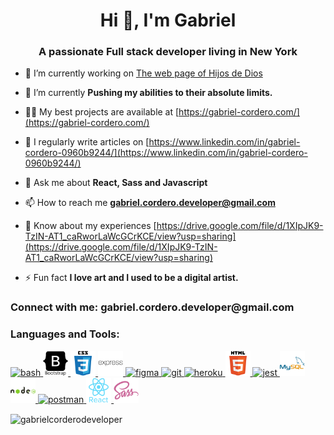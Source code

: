 <h1 align="center">Hi 👋, I'm Gabriel</h1>
<h3 align="center">A passionate Full stack developer living in New York</h3>

- 🔭 I’m currently working on [The web page of Hijos de Dios](https://www.figma.com/file/tRS00kCqh5nfgz47kcQux5/Sons-of-God?type=design&mode=design&t=qjWqhVwlRcVa62Rj-1)

- 🌱 I’m currently **Pushing my abilities to their absolute limits.**

- 👨‍💻 My best projects are available at [https://gabriel-cordero.com/](https://gabriel-cordero.com/)

- 📝 I regularly write articles on [https://www.linkedin.com/in/gabriel-cordero-0960b9244/](https://www.linkedin.com/in/gabriel-cordero-0960b9244/)

- 💬 Ask me about **React, Sass and Javascript**

- 📫 How to reach me **gabriel.cordero.developer@gmail.com**

- 📄 Know about my experiences [https://drive.google.com/file/d/1XIpJK9-TzIN-AT1_caRworLaWcGCrKCE/view?usp=sharing](https://drive.google.com/file/d/1XIpJK9-TzIN-AT1_caRworLaWcGCrKCE/view?usp=sharing)

- ⚡ Fun fact **I love art and I used to be a digital artist.**

<h3 align="left">Connect with me: gabriel.cordero.developer@gmail.com</h3>
<p align="left">
</p>

<h3 align="left">Languages and Tools:</h3>
<p align="left"> <a href="https://www.gnu.org/software/bash/" target="_blank" rel="noreferrer"> <img src="https://www.vectorlogo.zone/logos/gnu_bash/gnu_bash-icon.svg" alt="bash" width="40" height="40"/> </a> <a href="https://getbootstrap.com" target="_blank" rel="noreferrer"> <img src="https://raw.githubusercontent.com/devicons/devicon/master/icons/bootstrap/bootstrap-plain-wordmark.svg" alt="bootstrap" width="40" height="40"/> </a> <a href="https://www.w3schools.com/css/" target="_blank" rel="noreferrer"> <img src="https://raw.githubusercontent.com/devicons/devicon/master/icons/css3/css3-original-wordmark.svg" alt="css3" width="40" height="40"/> </a> <a href="https://expressjs.com" target="_blank" rel="noreferrer"> <img src="https://raw.githubusercontent.com/devicons/devicon/master/icons/express/express-original-wordmark.svg" alt="express" width="40" height="40"/> </a> <a href="https://www.figma.com/" target="_blank" rel="noreferrer"> <img src="https://www.vectorlogo.zone/logos/figma/figma-icon.svg" alt="figma" width="40" height="40"/> </a> <a href="https://git-scm.com/" target="_blank" rel="noreferrer"> <img src="https://www.vectorlogo.zone/logos/git-scm/git-scm-icon.svg" alt="git" width="40" height="40"/> </a> <a href="https://heroku.com" target="_blank" rel="noreferrer"> <img src="https://www.vectorlogo.zone/logos/heroku/heroku-icon.svg" alt="heroku" width="40" height="40"/> </a> <a href="https://www.w3.org/html/" target="_blank" rel="noreferrer"> <img src="https://raw.githubusercontent.com/devicons/devicon/master/icons/html5/html5-original-wordmark.svg" alt="html5" width="40" height="40"/> </a> <a href="https://jestjs.io" target="_blank" rel="noreferrer"> <img src="https://www.vectorlogo.zone/logos/jestjsio/jestjsio-icon.svg" alt="jest" width="40" height="40"/> </a> <a href="https://www.mysql.com/" target="_blank" rel="noreferrer"> <img src="https://raw.githubusercontent.com/devicons/devicon/master/icons/mysql/mysql-original-wordmark.svg" alt="mysql" width="40" height="40"/> </a> <a href="https://nodejs.org" target="_blank" rel="noreferrer"> <img src="https://raw.githubusercontent.com/devicons/devicon/master/icons/nodejs/nodejs-original-wordmark.svg" alt="nodejs" width="40" height="40"/> </a> <a href="https://postman.com" target="_blank" rel="noreferrer"> <img src="https://www.vectorlogo.zone/logos/getpostman/getpostman-icon.svg" alt="postman" width="40" height="40"/> </a> <a href="https://reactjs.org/" target="_blank" rel="noreferrer"> <img src="https://raw.githubusercontent.com/devicons/devicon/master/icons/react/react-original-wordmark.svg" alt="react" width="40" height="40"/> </a> <a href="https://sass-lang.com" target="_blank" rel="noreferrer"> <img src="https://raw.githubusercontent.com/devicons/devicon/master/icons/sass/sass-original.svg" alt="sass" width="40" height="40"/> </a> </p>

<p><img align="center" src="https://github-readme-stats.vercel.app/api/top-langs?username=gabrielcorderodeveloper&show_icons=true&locale=en&layout=compact" alt="gabrielcorderodeveloper" /></p>
